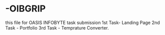 # -OIBGRIP
this file for OASIS INFOBYTE task submission
1st Task- Landing Page
2nd Task - Portfolio
3rd Task - Temprature Converter.
